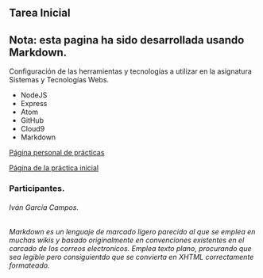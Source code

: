 ## Tarea Inicial

Nota: esta pagina ha sido desarrollada usando Markdown.
--------------------------------------------------------
Configuración de las herramientas y tecnologías a utilizar en la asignatura Sistemas y Tecnologías Webs.

* NodeJS
* Express
* Atom
* GitHub
* Cloud9
* Markdown

[Página personal de prácticas](http://alu0100693737.github.io/)

[Página de la práctica inicial](http://alu0100693737.github.io/Prct01PL/)


### Participantes.
###### Iván García Campos.

###### Markdown es un lenguaje de marcado ligero parecido al que se emplea en muchas wikis y basado originalmente en convenciones existentes en el carcado de los correos electronicos. Emplea texto plano, procurando que sea legible pero consiguientdo que se convierta en XHTML correctamente formateado.

